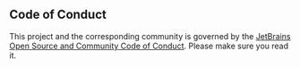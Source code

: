 ﻿## Code of Conduct

This project and the corresponding community is governed by the [JetBrains Open Source and Community Code of Conduct](https://github.com/jetbrains#code-of-conduct). Please make sure you read it.
